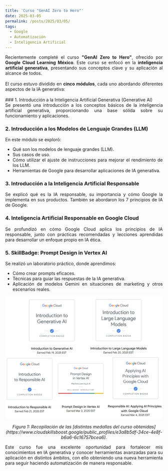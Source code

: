 ```yaml
---
title: 'Curso "GenAI Zero to Hero"'
date: 2025-03-05
permalink: /posts/2025/03/05/
tags:
  - Google
  - Automatización
  - Inteligencia Artificial
---
```



<div style="text-align: justify;">Recientemente completé el curso <strong>"GenAI Zero to Hero"</strong>, ofrecido por <strong>Google Cloud Learning México</strong>. Este curso se enfocó en la <strong>inteligencia artificial generativa</strong>, presentando sus conceptos clave y su aplicación al alcance de todos. </div>

<br>
<div style="text-align: justify;">El curso estuvo dividido en <strong>cinco módulos</strong>, cada uno abordando diferentes aspectos de la IA generativa:</div>
<br>
### 1. Introducción a la Inteligencia Artificial Generativa (Generative AI)
<div style="text-align: justify;">Se presentó una introducción a los conceptos básicos de la inteligencia artificial generativa, proporcionando una base sólida sobre su funcionamiento y aplicaciones.</div>

### 2. Introducción a los Modelos de Lenguaje Grandes (LLM)
<div style="text-align: justify;">
En este módulo se exploró:
<ul>
<li>Qué son los modelos de lenguaje grandes (LLM).</li>
<li>Sus casos de uso.</li>
<li>Cómo utilizar el ajuste de instrucciones para mejorar el rendimiento de los LLM.</li>
<li>Herramientas de Google para desarrollar aplicaciones de IA generativa.</li>
</ul>
</div>

### 3. Introducción a la Inteligencia Artificial Responsable
<div style="text-align: justify;">Se explicó qué es la IA responsable, su importancia y cómo Google la implementa en sus productos. También se abordaron los 7 principios de IA de Google.</div>

### 4. Inteligencia Artificial Responsable en Google Cloud
<div style="text-align: justify;">Se profundizó en cómo Google Cloud aplica los principios de IA responsable, junto con prácticas recomendadas y lecciones aprendidas para desarrollar un enfoque propio en IA ética.</div>

### 5. SkillBadge: Prompt Design in Vertex AI
<div style="text-align: justify;">Se realizó un laboratorio práctico, donde aprendimos:
<ul>
<li>Cómo crear prompts eficaces.</li>
<li>Técnicas para guiar las respuestas de la IA generativa.</li>
<li>Aplicación de modelos Gemini en situaciones de marketing y otros escenarios reales.</li>
</ul>
</div>


<p align="center">
  <p align="center">
  <img src="/files/Badges_2025.png" alt="Badges.">
</p>
<p align="center">
  <em>Figura 1: Recopilación de las [distintas medallas del curso obtenidas](https://www.cloudskillsboost.google/public_profiles/e3a8b5df-34ce-4e8f-b6a6-6c16757bcea6).</em>
</p>

<div style="text-align: justify;">Este curso fue una excelente oportunidad para fortalecer mis conocimientos en IA generativa y conocer herramientas avanzadas para su aplicación en distintos ámbitos, con ello obteniendo una nueva herramienta para seguir haciendo automatización de manera responsable.</div>
